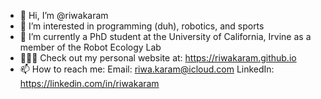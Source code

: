 - 👋 Hi, I’m @riwakaram
- 👀 I’m interested in programming (duh), robotics, and sports
- 🌱 I’m currently a PhD student at the University of California, Irvine as a member of the Robot Ecology Lab
- 👩🏼‍💻 Check out my personal website at: https://riwakaram.github.io
- 📫 How to reach me:
      Email: riwa.karam@icloud.com
      LinkedIn: https://linkedin.com/in/riwakaram

